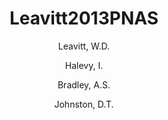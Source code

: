 ---
title: Leavitt2013PNAS
author: 
	- Leavitt, W.D. 
	- Halevy, I. 
	- Bradley, A.S.
	- Johnston, D.T.
pubtitle:  "Influence of sulfate reduction rates on the Phanerozoic sulfur isotope record"
journal: Proceedings of the National Academy of Sciences 
pages: in press 
year: 2013
category: publication
---